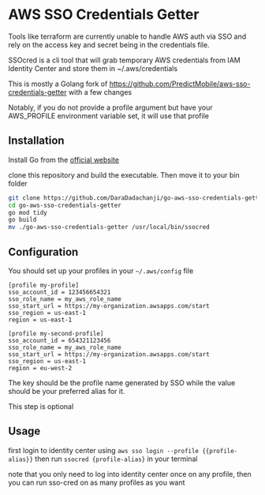 # AWS SSO Credentials Getter

Tools like terraform are currently unable to handle AWS auth via SSO
and rely on the access key and secret being in the credentials file.

SSOcred is a cli tool that will grab temporary AWS credentials from IAM Identity Center 
and store them in ~/.aws/credentials

This is mostly a Golang fork of https://github.com/PredictMobile/aws-sso-credentials-getter with a few changes

Notably, if you do not provide a profile argument but have your AWS_PROFILE environment variable set,
it will use that profile

## Installation

Install Go from the [official website](https://go.dev/)

clone this repository and build the executable. Then move it to your bin folder

```bash
git clone https://github.com/DaraDadachanji/go-aws-sso-credentials-getter.git
cd go-aws-sso-credentials-getter
go mod tidy
go build
mv ./go-aws-sso-credentials-getter /usr/local/bin/ssocred
```

## Configuration

You should set up your profiles in your `~/.aws/config` file

```
[profile my-profile]
sso_account_id = 123456654321
sso_role_name = my_aws_role_name
sso_start_url = https://my-organization.awsapps.com/start
sso_region = us-east-1
region = us-east-1

[profile my-second-profile]
sso_account_id = 654321123456
sso_role_name = my_aws_role_name
sso_start_url = https://my-organization.awsapps.com/start
sso_region = us-east-1
region = eu-west-2
```

The key should be the profile name generated by SSO while the value should be
your preferred alias for it.

This step is optional

## Usage

first login to identity center using `aws sso login --profile {{profile-alias}}`
then run `ssocred {profile-alias}` in your terminal

note that you only need to log into identity center once on any profile, 
then you can run sso-cred on as many profiles as you want
